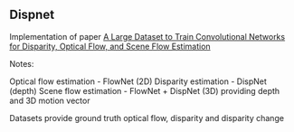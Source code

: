 ## Dispnet

Implementation of paper [A Large Dataset to Train Convolutional Networks for Disparity, Optical Flow, and Scene Flow Estimation](https://arxiv.org/pdf/1512.02134.pdf)

Notes:

Optical flow estimation - FlowNet (2D)
Disparity estimation - DispNet (depth)
Scene flow estimation - FlowNet + DispNet (3D)
providing depth and 3D motion vector

Datasets provide ground truth optical flow, disparity and disparity change


